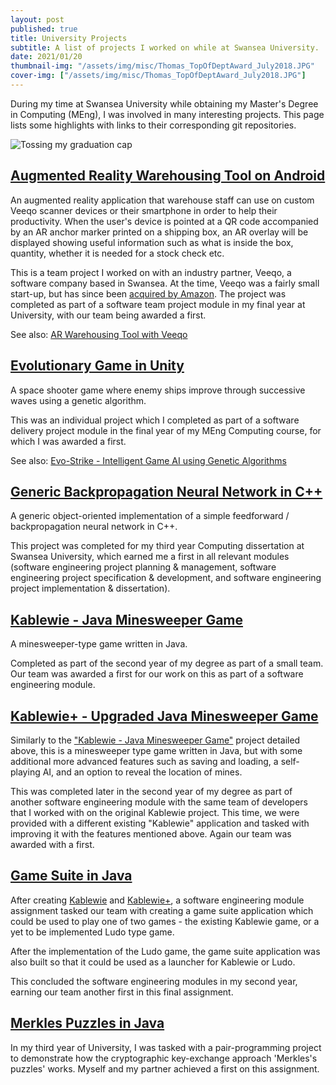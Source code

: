 ```yaml
---
layout: post
published: true
title: University Projects
subtitle: A list of projects I worked on while at Swansea University.
date: 2021/01/20
thumbnail-img: "/assets/img/misc/Thomas_TopOfDeptAward_July2018.JPG"
cover-img: ["/assets/img/misc/Thomas_TopOfDeptAward_July2018.JPG"]
---
```

During my time at Swansea University while obtaining my Master's Degree in Computing (MEng), I was involved in many interesting projects. This page lists some highlights with links to their corresponding git repositories.

![Tossing my graduation cap](/assets/img/misc/Thomas_GradCapThrow_July2018.png)

## [Augmented Reality Warehousing Tool on Android](https://github.com/meffersino/veeqoARApp)
An augmented reality application that warehouse staff can use on custom Veeqo scanner devices or their smartphone in order to help their productivity. When the user's device is pointed at a QR code accompanied by an AR anchor marker printed on a shipping box, an AR overlay will be displayed showing useful information such as what is inside the box, quantity, whether it is needed for a stock check etc.

This is a team project I worked on with an industry partner, Veeqo, a software company based in Swansea. At the time, Veeqo was a fairly small start-up, but has since been [acquired by Amazon](https://www.cnbc.com/2022/03/07/amazon-acquires-e-commerce-software-start-up-veeqo.html). The project was completed as part of a software team project module in my final year at University, with our team being awarded a first.

See also: [AR Warehousing Tool with Veeqo](https://thomasfisherse.github.io/2021-01-20-AR-Warehousing-Tool/)

## [Evolutionary Game in Unity](https://github.com/ThomasFisherSE/EvolutionaryGame)
A space shooter game where enemy ships improve through successive waves using a genetic algorithm.

This was an individual project which I completed as part of a software delivery project module in the final year of my MEng Computing course, for which I was awarded a first.

See also: [Evo-Strike - Intelligent Game AI using Genetic Algorithms](https://thomasfisherse.github.io/2021-01-20-EvoGame/)

## [Generic Backpropagation Neural Network in C++](https://github.com/ThomasFisherSE/GenericBackpropNN)

A generic object-oriented implementation of a simple feedforward / backpropagation neural network in C++.

This project was completed for my third year Computing dissertation at Swansea University, which earned me a first in all relevant modules (software engineering project planning & management, software engineering project specification & development, and software engineering project implementation & dissertation).

## [Kablewie - Java Minesweeper Game](https://github.com/ThomasFisherSE/Kablewie-Minesweeper)

A minesweeper-type game written in Java.

Completed as part of the second year of my degree as part of a small team. Our team was awarded a first for our work on this as part of a software engineering module.

## [Kablewie+ - Upgraded Java Minesweeper Game](https://github.com/ThomasFisherSE/KablewiePlus-Minesweeper)

Similarly to the ["Kablewie - Java Minesweeper Game"](https://github.com/ThomasFisherSE/Kablewie-Minesweeper) project detailed above, this is a minesweeper type game written in Java, but with some additional more advanced features such as saving and loading, a self-playing AI, and an option to reveal the location of mines.

This was completed later in the second year of my degree as part of another software engineering module with the same team of developers that I worked with on the original Kablewie project. This time, we were provided with a different existing "Kablewie" application and tasked with improving it with the features mentioned above. Again our team was awarded with a first.

## [Game Suite in Java](https://github.com/ThomasFisherSE/Java-GameSuite)

After creating [Kablewie](https://github.com/ThomasFisherSE/Kablewie-Minesweeper) and [Kablewie+](https://github.com/ThomasFisherSE/KablewiePlus-Minesweeper), a software engineering module assignment tasked our team with creating a game suite application which could be used to play one of two games - the existing Kablewie game, or a yet to be implemented Ludo type game.

After the implementation of the Ludo game, the game suite application was also built so that it could be used as a launcher for Kablewie or Ludo.

This concluded the software engineering modules in my second year, earning our team another first in this final assignment.

## [Merkles Puzzles in Java](https://github.com/ThomasFisherSE/Merkles-Puzzles-Implementation)

In my third year of University, I was tasked with a pair-programming project to demonstrate how the cryptographic key-exchange approach 'Merkles's puzzles' works. Myself and my partner achieved a first on this assignment.
